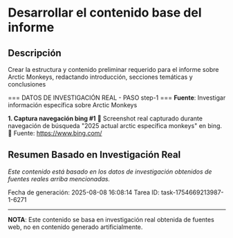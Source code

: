 # Desarrollar el contenido base del informe

## Descripción
Crear la estructura y contenido preliminar requerido para el informe sobre Arctic Monkeys, redactando introducción, secciones temáticas y conclusiones



=== DATOS DE INVESTIGACIÓN REAL - PASO step-1 ===
**Fuente**: Investigar información específica sobre Arctic Monkeys


**1. Captura navegación bing #1**
   📄 Screenshot real capturado durante navegación de búsqueda "2025 actual arctic específica monkeys" en bing.
   🔗 Fuente: https://www.bing.com/



## Resumen Basado en Investigación Real
*Este contenido está basado en los datos de investigación obtenidos de fuentes reales arriba mencionadas.*

Fecha de generación: 2025-08-08 16:08:14
Tarea ID: task-1754669213987-1-6271

---
**NOTA**: Este contenido se basa en investigación real obtenida de fuentes web, no en contenido generado artificialmente.
